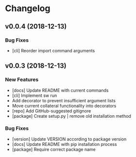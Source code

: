 # Changelog



## v0.0.4 (2018-12-13)


### Bug Fixes
- [cli] Reorder import command arguments








## v0.0.3 (2018-12-13)

### New Features
- [docs] Update README with current commands
- [cli] Implement sw run
- Add decorator to prevent insufficient argument lists
- Move current collateral functionality into decorators
- [repo] Add GitHub-suggested gitignore
- [package] Create setup.py | remove old installation method


### Bug Fixes
- [version] Update VERSION according to package version
- [docs] Update README with pip installation process
- [package] Require correct package name








